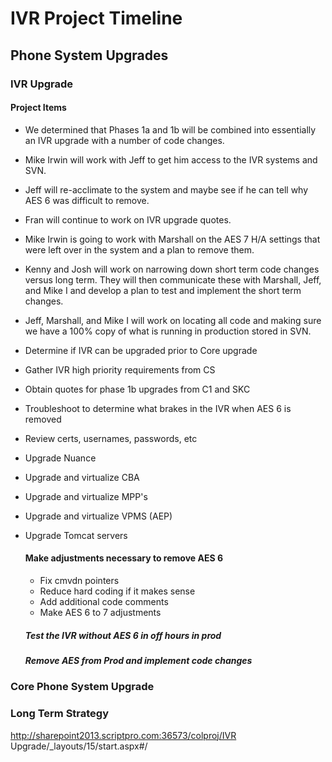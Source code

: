 # IVR Project Timeline #

## Phone System Upgrades ##

### IVR Upgrade ###

  #### Project Items ####

* We determined that Phases 1a and 1b will be combined into essentially an IVR upgrade with a number of code changes.
* Mike Irwin will work with Jeff to get him access to the IVR systems and SVN.
* Jeff will re-acclimate to the system and maybe see if he can tell why AES 6 was difficult to remove.
* Fran will continue to work on IVR upgrade quotes.
* Mike Irwin is going to work with Marshall on the AES 7 H/A settings that were left over in the system and a plan to remove them.
* Kenny and Josh will work on narrowing down short term code changes versus long term. They will then communicate these with Marshall, Jeff, and Mike I and develop a plan to test and implement the short term changes.
* Jeff, Marshall, and Mike I will work on locating all code and making sure we have a 100% copy of what is running in production stored in SVN.
* Determine if IVR can be upgraded prior to Core upgrade
* Gather IVR high priority requirements from CS
* Obtain quotes for phase 1b upgrades from C1 and SKC
* Troubleshoot to determine what brakes in the IVR when AES 6 is removed
* Review certs, usernames, passwords, etc
* Upgrade Nuance
* Upgrade and virtualize CBA
* Upgrade and virtualize MPP's
* Upgrade and virtualize VPMS (AEP)
* Upgrade Tomcat servers
    
  #### Make adjustments necessary to remove AES 6 ####
  
  * Fix cmvdn pointers
  * Reduce hard coding if it makes sense
  * Add additional code comments
  * Make AES 6 to 7 adjustments
    
  ##### Test the IVR without AES 6 in off hours in prod #####
  
  ##### Remove AES from Prod and implement code changes #####
  
### Core Phone System Upgrade ###

### Long Term Strategy ###

http://sharepoint2013.scriptpro.com:36573/colproj/IVR Upgrade/_layouts/15/start.aspx#/

